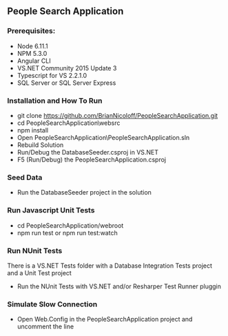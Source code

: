 ## People Search Application

### Prerequisites:

- Node 6.11.1
- NPM 5.3.0
- Angular CLI
- VS.NET Community 2015 Update 3
- Typescript for VS 2.2.1.0
- SQL Server or SQL Server Express

### Installation and How To Run 

- git clone https://github.com/BrianNicoloff/PeopleSearchApplication.git
- cd PeopleSearchApplication\websrc
- npm install
- Open PeopleSearchApplication\PeopleSearchApplication.sln
- Rebuild Solution
- Run/Debug the DatabaseSeeder.csproj in VS.NET
- F5 (Run/Debug) the PeopleSearchApplication.csproj

### Seed Data

- Run the DatabaseSeeder project in the solution

### Run Javascript Unit Tests

- cd PeopleSearchApplication/webroot
- npm run test 
  or
  npm run test:watch

### Run NUnit Tests

There is a VS.NET Tests folder with a Database Integration Tests project and a Unit Test project
- Run the NUnit Tests with VS.NET and/or Resharper Test Runner pluggin

### Simulate Slow Connection

- Open Web.Config in the PeopleSearchApplication project and uncomment the <add key="SimulateSlowNetwork" value="true"/> line

